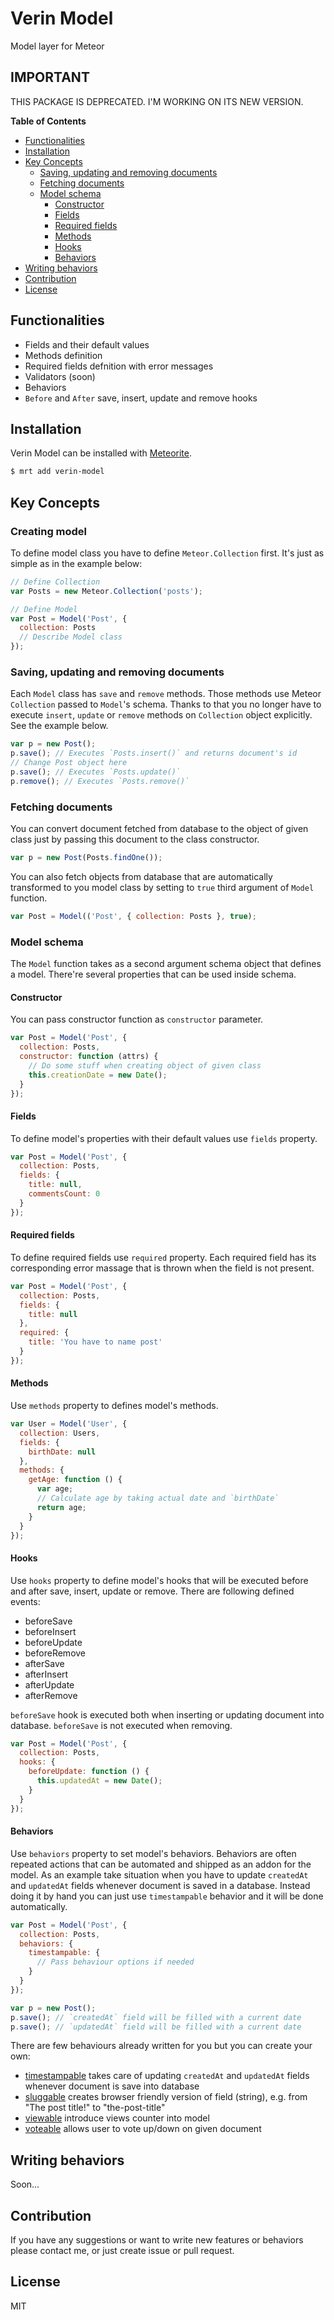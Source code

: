 # Verin Model

Model layer for Meteor

## IMPORTANT

THIS PACKAGE IS DEPRECATED. I'M WORKING ON ITS NEW VERSION.

**Table of Contents**

- [Functionalities](#functionalities)
- [Installation](#installation)
- [Key Concepts](#key-concepts)
  - [Saving, updating and removing documents](#saving-updating-and-removing-documents)
  - [Fetching documents](#fetching-documents)
  - [Model schema](#model-schema)
    - [Constructor](#constructor)
    - [Fields](#fields)
    - [Required fields](#required-fields)
    - [Methods](#methods)
    - [Hooks](#hooks)
    - [Behaviors](#behaviors)
- [Writing behaviors](#writing-behaviors)
- [Contribution](#contribution)
- [License](#license)

## Functionalities

- Fields and their default values
- Methods definition
- Required fields defnition with error messages
- Validators (soon)
- Behaviors
- `Before` and `After` save, insert, update and remove hooks

## Installation

Verin Model can be installed with [Meteorite](https://github.com/oortcloud/meteorite/).

```sh
$ mrt add verin-model
```

## Key Concepts

### Creating model

To define model class you have to define `Meteor.Collection` first. It's just as simple as in the example below:

```js
// Define Collection
var Posts = new Meteor.Collection('posts');

// Define Model
var Post = Model('Post', {
  collection: Posts
  // Describe Model class
});
```

### Saving, updating and removing documents

Each `Model` class has `save` and `remove` methods. Those methods use Meteor `Collection` passed to `Model`'s schema. Thanks to that you no longer have to execute `insert`, `update` or `remove` methods on `Collection` object explicitly. See the example below.

```js
var p = new Post();
p.save(); // Executes `Posts.insert()` and returns document's id
// Change Post object here
p.save(); // Executes `Posts.update()`
p.remove(); // Executes `Posts.remove()`
```

### Fetching documents

You can convert document fetched from database to the object of given class just by passing this document to the class constructor.

```js
var p = new Post(Posts.findOne());
```

You can also fetch objects from database that are automatically transformed to you model class by setting to `true` third argument of `Model` function.

```js
var Post = Model(('Post', { collection: Posts }, true);
```

### Model schema

The `Model` function takes as a second argument schema object that defines a model. There're several properties that can be used inside schema.

#### Constructor

You can pass constructor function as `constructor` parameter.

```js
var Post = Model('Post', {
  collection: Posts,
  constructor: function (attrs) {
    // Do some stuff when creating object of given class
    this.creationDate = new Date();
  }
});
```

#### Fields

To define model's properties with their default values use `fields` property.

```js
var Post = Model('Post', {
  collection: Posts,
  fields: {
    title: null,
    commentsCount: 0
  }
});
```

#### Required fields

To define required fields use `required` property. Each required field has its corresponding error massage that is thrown when the field is not present.

```js
var Post = Model('Post', {
  collection: Posts,
  fields: {
    title: null
  },
  required: {
    title: 'You have to name post'
  }
});
```

#### Methods

Use `methods` property to defines model's methods.

```js
var User = Model('User', {
  collection: Users,
  fields: {
    birthDate: null
  },
  methods: {
    getAge: function () {
      var age;
      // Calculate age by taking actual date and `birthDate`
      return age;
    }
  }
});
```

#### Hooks

Use `hooks` property to define model's hooks that will be executed before and after save, insert, update or remove. There are following defined events:

- beforeSave
- beforeInsert
- beforeUpdate
- beforeRemove
- afterSave
- afterInsert
- afterUpdate
- afterRemove
 
`beforeSave` hook is executed both when inserting or updating document into database. `beforeSave` is not executed when removing.

```js
var Post = Model('Post', {
  collection: Posts,
  hooks: {
    beforeUpdate: function () {
      this.updatedAt = new Date();
    }
  }
});
```

#### Behaviors

Use `behaviors` property to set model's behaviors. Behaviors are often repeated actions that can be automated and shipped as an addon for the model. As an example take situation when you have to update `createdAt` and `updatedAt` fields whenever document is saved in a database. Instead doing it by hand you can just use `timestampable` behavior and it will be done automatically.

```js
var Post = Model('Post', {
  collection: Posts,
  behaviors: {
    timestampable: {
      // Pass behaviour options if needed
    }
  }
});

var p = new Post();
p.save(); // `createdAt` field will be filled with a current date
p.save(); // `updatedAt` field will be filled with a current date
```

There are few behaviours already written for you but you can create your own:

- [timestampable](https://github.com/jagi/verin-timestampable/) takes care of updating `createdAt` and `updatedAt` fields whenever document is save into database
- [sluggable](https://github.com/jagi/verin-sluggable/) creates browser friendly version of field (string), e.g. from "The post title!" to "the-post-title"
- [viewable](https://github.com/jagi/verin-viewable/) introduce views counter into model
- [voteable](https://github.com/jagi/verin-voteable/) allows user to vote up/down on given document

## Writing behaviors

Soon...

## Contribution

If you have any suggestions or want to write new features or behaviors please contact me, or just create issue or pull request.

## License

MIT

